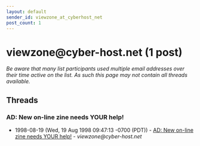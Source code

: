 ```yaml
---
layout: default
sender_id: viewzone_at_cyberhost_net
post_count: 1
---
```


# viewzone<span>@</span>cyber-host.net (1 post)

_Be aware that many list participants used multiple email addresses over their time active on the list. As such this page may not contain all threads available._

## Threads

### AD: New on-line zine needs YOUR help!
+ 1998-08-19 (Wed, 19 Aug 1998 09:47:13 -0700 (PDT)) - [AD: New on-line zine needs YOUR help!](/archive/1998/08/8f1cc9716a53d7ea2d6108659f39368efb1617e0de9cd64d70c0309f5e317e94) - _viewzone@cyber-host.net_

